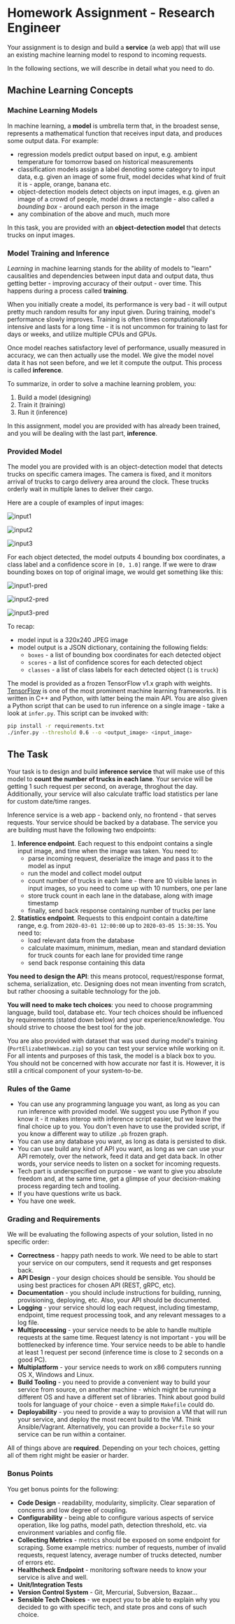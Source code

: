 # Homework Assignment - Research Engineer

Your assignment is to design and build a **service** (a web app) that will use
an existing machine learning model to respond to incoming requests.

In the following sections, we will describe in detail what you need to do.

## Machine Learning Concepts

### Machine Learning Models

In machine learning, a **model** is umbrella term that, in the broadest sense,
represents a mathematical function that receives input data, and produces some
output data. For example:

- regression models predict output based on input, e.g. ambient temperature for
  tomorrow based on historical measurements
- classification models assign a label denoting some category to input data,
  e.g. given an image of some fruit, model decides what kind of fruit it is -
  apple, orange, banana etc.
- object-detection models detect objects on input images, e.g. given an image
  of a crowd of people, model draws a rectangle - also called a _bounding box_ -
  around each person in the image
- any combination of the above and much, much more

In this task, you are provided with an **object-detection model** that
detects trucks on input images.

### Model Training and Inference

_Learning_ in machine learning stands for the ability of models to "learn"
causalities and dependencies between input data and output data, thus getting
better - improving accuracy of their output - over time. This happens
during a process called **training**.

When you initially create a model, its performance is very bad - it will output
pretty much random results for any input given. During training, model's
performance slowly improves. Training is often times computationally intensive
and lasts for a long time - it is not uncommon for training to last for days or
weeks, and utilize multiple CPUs and GPUs.

Once model reaches satisfactory level of performance, usually measured in
accuracy, we can then actually use the model. We give the model novel data it
has not seen before, and we let it compute the output. This process is called
**inference**.

To summarize, in order to solve a machine learning problem, you:
1. Build a model (designing)
2. Train it (training)
3. Run it (inference)

In this assignment, model you are provided with has already been trained, and
you will be dealing with the last part, **inference**.

### Provided Model

The model you are provided with is an object-detection model that detects
trucks on specific camera images. The camera is fixed, and it monitors arrival
of trucks to cargo delivery area around the clock. These trucks orderly wait in
multiple lanes to deliver their cargo.

Here are a couple of examples of input images:

![input1](./images/port_elizibeth_webcam_2018-10-15T10-04-02.jpg)

![input2](./images/port_elizibeth_webcam_2018-10-15T12-36-02.jpg)

![input3](./images/port_elizibeth_webcam_2018-10-15T13-58-01.jpg)

For each object detected, the model outputs 4 bounding box coordinates, a class
label and a confidence score in `[0, 1.0]` range. If we were to draw bounding boxes on
top of original image, we would get something like this:

![input1-pred](./images/port_elizibeth_webcam_2018-10-15T10-04-02-pred.jpg)

![input2-pred](./images/port_elizibeth_webcam_2018-10-15T12-36-02-pred.jpg)

![input3-pred](./images/port_elizibeth_webcam_2018-10-15T13-58-01-pred.jpg)

To recap:
- model input is a 320x240 JPEG image
- model output is a JSON dictionary, containing the following fields:
    - `boxes` - a list of bounding box coordinates for each detected object
    - `scores` - a list of confidence scores for each detected object
    - `classes` - a list of class labels for each detected object (`1` is `truck`)

The model is provided as a frozen TensorFlow v1.x graph with weights.
[TensorFlow](https://www.tensorflow.org/) is one of the most prominent machine
learning frameworks. It is written in C++ and Python, with latter being the main API.
You are also given a Python script that can be used to run
inference on a single image - take a look at `infer.py`. This script can be
invoked with:
```bash
pip install -r requirements.txt
./infer.py --threshold 0.6 --o <output_image> <input_image>
```

## The Task

Your task is to design and build **inference service** that will make use of
this model to **count the number of trucks in each lane**. Your service will be
getting 1 such request per second, on average, throghout the day. Additionally,
your service will also calculate traffic load statistics per lane for custom
date/time ranges.

Inference service is a web app - backend only, no frontend - that serves
requests. Your service should be backed by a database. The service you are building
must have the following two endpoints:

1. **Inference endpoint**. Each request to this endpoint contains a single
   input image, and time when the image was taken. You need to:
   - parse incoming request, deserialize the image and pass it to the model as input
   - run the model and collect model output
   - count number of trucks in each lane - there are 10 visible lanes in
     input images, so you need to come up with 10 numbers, one per lane
   - store truck count in each lane in the database, along with image timestamp
   - finally, send back response containing number of trucks per lane
2. **Statistics endpoint**. Requests to this endpoint contain a date/time range,
   e.g. from `2020-03-01 12:00:00` up to `2020-03-05 15:30:35`. You need to:
   - load relevant data from the database
   - calculate maximum, minimum, median, mean and standard deviation for truck
     counts for each lane for provided time range
   - send back response containing this data

**You need to design the API**: this means protocol, request/response
format, schema, serialization, etc. Designing does not mean inventing from
scratch, but rather choosing a suitable technology for the job.

**You will need to make tech choices**: you need to choose programming
language, build tool, database etc. Your tech choices should be influenced by
requirements (stated down below) and your experience/knowledge. You should
strive to choose the best tool for the job.

You are also provided with dataset that was used during model's training
(`PortElizabethWebcam.zip`) so you can test your service while working on it.
For all intents and purposes of this task, the model is a black box to you. You
should not be concerned with how accurate nor fast it is. However, it is still
a critical component of your system-to-be.

### Rules of the Game

- You can use any programming language you want, as long as you can run
  inference with provided model. We suggest you use Python if you know it - it
  makes interop with inference script easier, but we leave the final choice
  up to you. You don't even have to use the provided script, if you know a
  different way to utilize `.pb` frozen graph.
- You can use any database you want, as long as data is persisted to disk.
- You can use build any kind of API you want, as long as we can use your API
  remotely, over the network, feed it data and get data back. In other words,
  your service needs to listen on a socket for incoming requests.
- Tech part is underspecified on purpose - we want to give you absolute freedom
  and, at the same time, get a glimpse of your decision-making process
  regarding tech and tooling.
- If you have questions write us back.
- You have one week.

### Grading and Requirements

We will be evaluating the following aspects of your solution, listed in no
specific order:

- **Correctness** - happy path needs to work. We need to be able to start your
  service on our computers, send it requests and get responses back.
- **API Design** - your design choices should be sensible. You should be
  using best practices for chosen API (REST, gRPC, etc).
- **Documentation** - you should include instructions for building,
  running, provisioning, deploying, etc. Also, your API should be documented.
- **Logging** - your service should log each request, including timestamp,
  endpoint, time request processing took, and any relevant messages to a log
  file.
- **Multiprocessing** - your service needs to be able to handle multiple
  requests at the same time. Request latency is not important - you will be
  bottlenecked by inference time. Your service needs to be able to handle at
  least 1 request per second (inference time is close to 2 seconds on a good
  PC).
- **Multiplatform** - your service needs to work on x86 computers running OS
  X, Windows and Linux.
- **Build Tooling** - you need to provide a convenient way to build your service
  from source, on another machine - which might be running a different OS and
  have a different set of libraries. Think about good build tools for language
  of your choice - even a simple `Makefile` could do.
- **Deployability** - you need to provide a way to provision a VM that will run
  your service, and deploy the most recent build to the VM. Think
  Ansible/Vagrant. Alternatively, you can provide a `Dockerfile` so your
  service can be run within a container.

All of things above are **required**. Depending on your tech choices, getting
all of them right might be easier or harder.

### Bonus Points

You get bonus points for the following:

- **Code Design** - readability, modularity, simplicity. Clear separation of
  concerns and low degree of coupling.
- **Configurability** - being able to configure various aspects of service
  operation, like log paths, model path, detection threshold, etc. via
  environment variables and config file.
- **Collecting Metrics** - metrics should be exposed on some endpoint for scraping.
  Some example metrics: number of requests, number of invalid requests,
  request latency, average number of trucks detected, number of errors etc.
- **Healthcheck Endpoint** - monitoring software needs to know your service is
  alive and well.
- **Unit/Integration Tests**
- **Version Control System** - Git, Mercurial, Subversion, Bazaar...
- **Sensible Tech Choices** - we expect you to be able to explain why you
  decided to go with specific tech, and state pros and cons of such choice.
